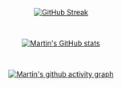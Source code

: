<div align="center">

[![GitHub Streak](https://streak-stats.demolab.com?user=MartinNikov&theme=tokyonight_duo&hide_border=true&date_format=j%2Fn%5B%2FY%5D)](https://skyline.github.com/martinnikov/2023)

<br />

[![Martin's GitHub stats](https://github-readme-stats.vercel.app/api?username=MartinNikov&theme=tokyonight&bg_color=DDDDDD00&hide_border=true&langs_count=6&card_width=600&hide=stars&count_private=true)](https://github.com/MartinNikov)

<br />

[![Martin's github activity graph](https://github-readme-activity-graph.vercel.app/graph?theme=material-palenight&bg_color=DDDDDD00&username=MartinNikov&custom_title=%20&hide_border=true)](https://github.com/MartinNikov)
</div>
